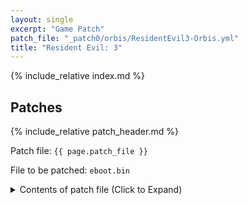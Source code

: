 ```yaml
---
layout: single
excerpt: "Game Patch"
patch_file: "_patch0/orbis/ResidentEvil3-Orbis.yml"
title: "Resident Evil: 3"
---
```


<!-- # {{ page.title }} -->

{% include_relative index.md %}

## Patches

{% include_relative patch_header.md %}

Patch file: `{{ page.patch_file }}`

File to be patched: `eboot.bin`

<details>
<summary>Contents of patch file (Click to Expand)</summary>

{% highlight yml %}
{% flexible_include {{ page.patch_file }} %}
{% endhighlight %}

</details>
